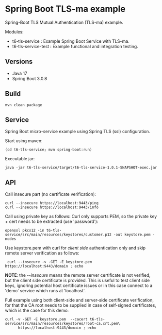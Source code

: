 Spring Boot TLS-ma example
===

Spring-Boot TLS Mutual Authentication (TLS-ma) example.

Modules:

- t6-tls-service      : Example Spring Boot Service with TLS-ma.
- t6-tls-service-test : Example functional and integration testing.

Versions
---

- Java 17
- Spring Boot 3.0.8

Build
---

    mvn clean package

Service
---

Spring Boot micro-service example using Spring TLS (ssl) configuration.

Start using maven:

    (cd t6-tls-service; mvn spring-boot:run) 

Executable jar:

    java -jar t6-tls-service/target/t6-tls-service-1.0.1-SNAPSHOT-exec.jar

API
---

Call insecure part (no certificate verification):

    curl --insecure https://localhost:9443/ping
    curl --insecure https://localhost:9443/info

Call using private key as follows:
Curl only supports PEM, so the private key + cert needs to be extracted (use 'password'):

    openssl pkcs12 -in t6-tls-service/src/main/resources/keystores/customer.p12 -out keystore.pem -nodes

Use keystore.pem with curl for *client side* authentication only and skip remote server verification as follows:

     curl --insecure -v -GET -E keystore.pem  https://localhost:9443/domain ; echo

__NOTE__: the _--insecure_ means the remote server certificate is not verified, but the client side certificate is provided.
This is useful to test client side keys, ignoring potential host certificate issues or in this case
connect to a 'demo' service which runs at 'localhost'.

Full example using both client-side and server-side certificate verification, for that the CA root needs 
to be supplied in case of self-signed certificates, which is the case for this demo:

    curl -v -GET -E keystore.pem  --cacert t6-tls-service/src/main/resources/keystores/root-ca.crt.pem\
          https://localhost:9443/domain ; echo 
